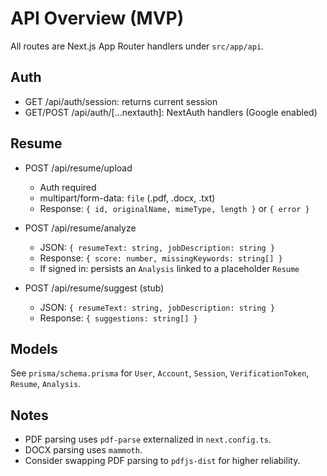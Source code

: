 # API Overview (MVP)

All routes are Next.js App Router handlers under `src/app/api`.

## Auth

- GET /api/auth/session: returns current session
- GET/POST /api/auth/[...nextauth]: NextAuth handlers (Google enabled)

## Resume

- POST /api/resume/upload
  - Auth required
  - multipart/form-data: `file` (.pdf, .docx, .txt)
  - Response: `{ id, originalName, mimeType, length }` or `{ error }`

- POST /api/resume/analyze
  - JSON: `{ resumeText: string, jobDescription: string }`
  - Response: `{ score: number, missingKeywords: string[] }`
  - If signed in: persists an `Analysis` linked to a placeholder `Resume`

- POST /api/resume/suggest (stub)
  - JSON: `{ resumeText: string, jobDescription: string }`
  - Response: `{ suggestions: string[] }`

## Models

See `prisma/schema.prisma` for `User`, `Account`, `Session`, `VerificationToken`, `Resume`, `Analysis`.

## Notes

- PDF parsing uses `pdf-parse` externalized in `next.config.ts`.
- DOCX parsing uses `mammoth`.
- Consider swapping PDF parsing to `pdfjs-dist` for higher reliability.
